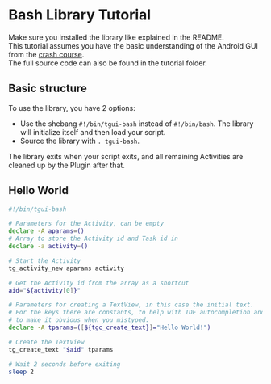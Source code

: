 # Bash Library Tutorial

Make sure you installed the library like explained in the README.  
This tutorial assumes you have the basic understanding of the Android GUI from
the [crash course](https://github.com/termux/termux-gui).  
The full source code can also be found in the tutorial folder.

## Basic structure

To use the library, you have 2 options:
- Use the shebang `#!/bin/tgui-bash` instead of `#!/bin/bash`. The library will initialize itself and then load your script.
- Source the library with `. tgui-bash`.

The library exits when your script exits, and all remaining Activities are cleaned up by the Plugin after that.


## Hello World

````bash
#!/bin/tgui-bash

# Parameters for the Activity, can be empty
declare -A aparams=()
# Array to store the Activity id and Task id in
declare -a activity=()

# Start the Activity
tg_activity_new aparams activity

# Get the Activity id from the array as a shortcut
aid="${activity[0]}"

# Parameters for creating a TextView, in this case the initial text.
# For the keys there are constants, to help with IDE autocompletion and
# to make it obvious when you mistyped.
declare -A tparams=([${tgc_create_text}]="Hello World!")

# Create the TextView
tg_create_text "$aid" tparams

# Wait 2 seconds before exiting
sleep 2
````

